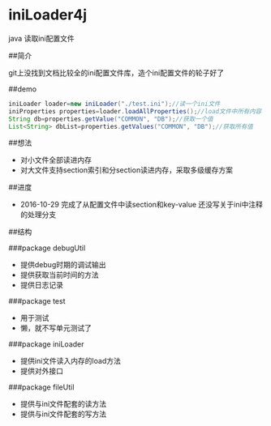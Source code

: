 # iniLoader4j


java 读取ini配置文件

##简介

git上没找到文档比较全的ini配置文件库，造个ini配置文件的轮子好了

##demo
```java
iniLoader loader=new iniLoader("./test.ini");//读一个ini文件  
iniProperties properties=loader.loadAllProperties();//load文件中所有内容  
String db=properties.getValue("COMMON", "DB");//获取一个值  
List<String> dbList=properties.getValues("COMMON", "DB");//获取所有值
```

##想法
 - 对小文件全部读进内存
 - 对大文件支持section索引和分section读进内存，采取多级缓存方案

##进度
 - 2016-10-29 完成了从配置文件中读section和key-value 还没写关于ini中注释的处理分支 

##结构

###package debugUtil
 - 提供debug时期的调试输出
 - 提供获取当前时间的方法
 - 提供日志记录

###package test
 - 用于测试
 - 懒，就不写单元测试了

###package iniLoader
 - 提供ini文件读入内存的load方法
 - 提供对外接口

###package fileUtil
 - 提供与ini文件配套的读方法
 - 提供与ini文件配套的写方法

